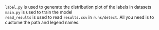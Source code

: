 `label.py` is used to generate the distribution plot of the labels in datasets\
`main.py` is used to train the model\
`read_results` is used to read `results.csv` in `runs/detect`. All you need is to custome the path and legend names.
